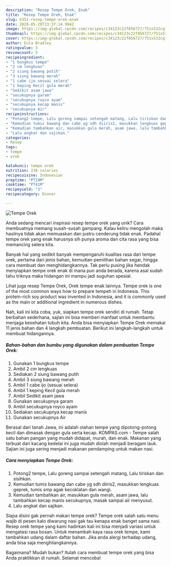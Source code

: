 ```yaml
---
description: "Resep Tempe Orek, Enak"
title: "Resep Tempe Orek, Enak"
slug: 4351-resep-tempe-orek-enak
date: 2020-05-20T23:37:14.994Z
image: https://img-global.cpcdn.com/recipes/c34123c22f856727/751x532cq70/tempe-orek-foto-resep-utama.jpg
thumbnail: https://img-global.cpcdn.com/recipes/c34123c22f856727/751x532cq70/tempe-orek-foto-resep-utama.jpg
cover: https://img-global.cpcdn.com/recipes/c34123c22f856727/751x532cq70/tempe-orek-foto-resep-utama.jpg
author: Eula Bradley
ratingvalue: 3
reviewcount: 5
recipeingredient:
- "1 bungkus tempe"
- "2 cm lengkuas"
- "2 siung bawang putih"
- "3 siung bawang merah"
- "1 cabe ijo sesuai selera"
- "1 keping Kecil gula merah"
- "Sedikit asam jawa"
- "secukupnya garam"
- "secukupnya royco ayam"
- "secukupnya kecap manis"
- "secukupnya Air"
recipeinstructions:
- "Potong2 tempe, Lalu goreng sampai setengah matang, Lalu tiriskan dan sisihkan."
- "Kemudian tumis bawang dan cabe yg sdh diiris2, masukkan lengkuas geprek, tumis smp agak kecoklatan dan wangi."
- "Kemudian tambahkan air, masukkan gula merah, asam jawa, lalu tambahkan kecap manis secukupnya, masak sampai air menyusut."
- "Lalu angkat dan sajikan."
categories:
- Resep
tags:
- tempe
- orek

katakunci: tempe orek 
nutrition: 238 calories
recipecuisine: Indonesian
preptime: "PT19M"
cooktime: "PT41M"
recipeyield: "3"
recipecategory: Dinner

---
```



![Tempe Orek](https://img-global.cpcdn.com/recipes/c34123c22f856727/751x532cq70/tempe-orek-foto-resep-utama.jpg)

Anda sedang mencari inspirasi resep tempe orek yang unik? Cara membuatnya memang susah-susah gampang. Kalau keliru mengolah maka hasilnya tidak akan memuaskan dan justru cenderung tidak enak. Padahal tempe orek yang enak harusnya sih punya aroma dan cita rasa yang bisa memancing selera kita.

Banyak hal yang sedikit banyak mempengaruhi kualitas rasa dari tempe orek, pertama dari jenis bahan, kemudian pemilihan bahan segar, hingga cara membuat dan menghidangkannya. Tak perlu pusing jika hendak menyiapkan tempe orek enak di mana pun anda berada, karena asal sudah tahu triknya maka hidangan ini mampu jadi suguhan spesial.

Lihat juga resep Tempe Orek, Orek tempe enak lainnya. Tempe orek is one of the most common ways how to prepare tempeh in Indonesia. This protein-rich soy product was invented in Indonesia, and it is commonly used as the main or additional ingredient in numerous dishes.


Nah, kali ini kita coba, yuk, siapkan tempe orek sendiri di rumah. Tetap berbahan sederhana, sajian ini bisa memberi manfaat untuk membantu menjaga kesehatan tubuh kita. Anda bisa menyiapkan Tempe Orek memakai 11 jenis bahan dan 4 langkah pembuatan. Berikut ini langkah-langkah untuk membuat hidangannya.

<!--inarticleads1-->

##### Bahan-bahan dan bumbu yang digunakan dalam pembuatan Tempe Orek:

1. Gunakan 1 bungkus tempe
1. Ambil 2 cm lengkuas
1. Sediakan 2 siung bawang putih
1. Ambil 3 siung bawang merah
1. Ambil 1 cabe ijo (sesuai selera)
1. Ambil 1 keping Kecil gula merah
1. Ambil Sedikit asam jawa
1. Gunakan secukupnya garam
1. Ambil secukupnya royco ayam
1. Sediakan secukupnya kecap manis
1. Gunakan secukupnya Air


Berasal dari tanah Jawa, ini adalah olahan tempe yang dipotong-potong kecil dan dimasak dengan gula serta kecap. KOMPAS.com - Tempe salah satu bahan pangan yang mudah didapat, murah, dan enak. Makanan yang terbuat dari kacang kedelai ini juga mudah diolah menjadi beragam lauk. Sajian ini juga sering menjadi makanan pendamping untuk makan nasi. 

<!--inarticleads2-->

##### Cara menyiapkan Tempe Orek:

1. Potong2 tempe, Lalu goreng sampai setengah matang, Lalu tiriskan dan sisihkan.
1. Kemudian tumis bawang dan cabe yg sdh diiris2, masukkan lengkuas geprek, tumis smp agak kecoklatan dan wangi.
1. Kemudian tambahkan air, masukkan gula merah, asam jawa, lalu tambahkan kecap manis secukupnya, masak sampai air menyusut.
1. Lalu angkat dan sajikan.


Siapa disini gak pernah makan tempe orek? Tempe orek salah satu menu wajib di pesen kalo diwarung nasi gak tau kenapa enak banget sama nasi. Resep orek tempe yang kami hadirkan kali ini bisa menjadi variasi untuk mengatasi rasa bosan. Untuk menambah kaya rasa orek tempe, kami tambahkan udang dalam daftar bahan. Jika anda alergi terhadap udang, anda bisa saja menghilangkannya. 

Bagaimana? Mudah bukan? Itulah cara membuat tempe orek yang bisa Anda praktikkan di rumah. Selamat mencoba!
